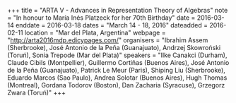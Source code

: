 +++
title = "ARTA V - Advances in Representation Theory of Algebras"
note = "In honour to María Inés Platzeck for her 70th Birthday"
date = 2016-03-14
enddate = 2016-03-18
dates = "March 14 - 18, 2016"
dateadded = 2016-02-11
location = "Mar del Plata, Argentina"
webpage = "http://arta2016mdp.edicypages.com/"
organisers = "Ibrahim Assem (Sherbrooke), José Antonio de la Peña (Guanajuato), Andrzej Skowro&#324;ski (Toru&#324;), Sonia Trepode (Mar del Plata)"
speakers = "Ilke Canakci (Durham), Claude Cibils (Montpellier), Guillermo Cortiñas (Buenos Aires), José Antonio de la Peña (Guanajuato), Patrick Le Meur (Paris), Shiping Liu (Sherbrooke), Eduardo Marcos (Sao Paulo), Andrea Solotar (Buenos Aires), Hugh Thomas (Montreal), Gordana Todorov (Boston), Dan Zacharia (Syracuse), Grzegorz Zwara (Toru&#324;)"
+++
